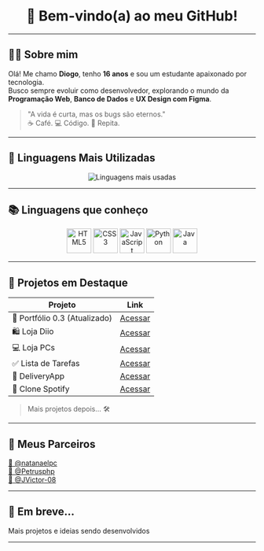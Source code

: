 <h1 align="center">👋 Bem-vindo(a) ao meu GitHub!</h1>

---

## 🧑‍💻 Sobre mim

Olá! Me chamo **Diogo**, tenho **16 anos** e sou um estudante apaixonado por tecnologia.  
Busco sempre evoluir como desenvolvedor, explorando o mundo da **Programação Web**, **Banco de Dados** e **UX Design com Figma**.

> "A vida é curta, mas os bugs são eternos."  
> ☕ Café. 💻 Código. 🔁 Repita.

---

## 🚀 Linguagens Mais Utilizadas

<p align="center">
  <img src="https://github-readme-stats.vercel.app/api/top-langs/?username=1DiogoRG&layout=compact&theme=radical" alt="Linguagens mais usadas">
</p>

---

## 📚 Linguagens que conheço

<p align="center">
  <img src="https://cdn.jsdelivr.net/gh/devicons/devicon/icons/html5/html5-original.svg" title="HTML5" alt="HTML5" width="50" />
  <img src="https://cdn.jsdelivr.net/gh/devicons/devicon/icons/css3/css3-original.svg" title="CSS3" alt="CSS3" width="50" />
  <img src="https://cdn.jsdelivr.net/gh/devicons/devicon/icons/javascript/javascript-original.svg" title="JavaScript" alt="JavaScript" width="50" />
  <img src="https://cdn.jsdelivr.net/gh/devicons/devicon/icons/python/python-original.svg" title="Python" alt="Python" width="50" />
  <img src="https://cdn.jsdelivr.net/gh/devicons/devicon/icons/java/java-original.svg" title="Java" alt="Java" width="50" />
</p>

---

## 🌟 Projetos em Destaque

| Projeto | Link |
|--------|------|
| 💼 Portfólio 0.3 (Atualizado) | [Acessar](https://1diogorg.github.io/Portfolio-0.3/) |
| 🛍️ Loja Diio | [Acessar](https://1diogorg.github.io/Lojinha-0.2/) |
| 💻 Loja PCs | [Acessar](https://1diogorg.github.io/loja-PCs/) |
| ✅ Lista de Tarefas | [Acessar](https://1diogorg.github.io/Lista-Tarefas/) |
| 🍔 DeliveryApp | [Acessar](https://1diogorg.github.io/DeliveryApp/) |
| 🎵 Clone Spotify | [Acessar](https://1diogorg.github.io/Clone-spotify/) |

> Mais projetos depois... 🛠️

---

## 🤝 Meus Parceiros

<p>
  <a href="https://github.com/natanaelpc">🍷 @natanaelpc</a><br>
  <a href="https://github.com/Petrusphp">🍷 @Petrusphp</a><br>
  <a href="https://github.com/JVictor-08">🍷 @JVictor-08</a>
</p>

---

## 📌 Em breve...

Mais projetos e ideias sendo desenvolvidos

---
